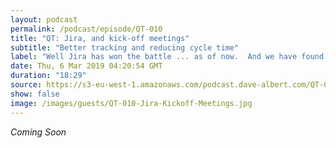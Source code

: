 ```yaml
---
layout: podcast
permalink: /podcast/episode/QT-010
title: "QT: Jira, and kick-off meetings"
subtitle: "Better tracking and reducing cycle time"
label: "Well Jira has won the battle ... as of now.  And we have found a way to reduce cycle time by having a couple of kick-off meetings."
date: Thu, 6 Mar 2019 04:20:54 GMT
duration: "18:29"
source: https://s3-eu-west-1.amazonaws.com/podcast.dave-albert.com/QT-010-Jira-Kickoff-Meetings.mp3
show: false
image: /images/guests/QT-010-Jira-Kickoff-Meetings.jpg
---
```


<i>Coming Soon</i>
